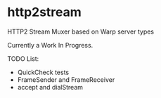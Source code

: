 # http2stream
HTTP2 Stream Muxer based on Warp server types

Currently a Work In Progress.

TODO List:
- QuickCheck tests
- FrameSender and FrameReceiver
- accept and dialStream

